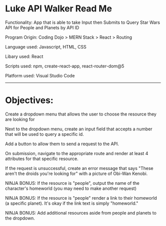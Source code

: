 # Luke API Walker Read Me

Functionality: App that is able to take Input then Submits to Query Star Wars API for People and Planets by API ID

Program Origin: Coding Dojo > MERN Stack > React > Routing

Language used: Javascript, HTML, CSS

Libary used: React

Scripts used: npm, create-react-app, react-router-dom@5

Platform used: Visual Studio Code

----------------

# Objectives:

Create a dropdown menu that allows the user to choose the resource they are looking for

Next to the dropdown menu, create an input field that accepts a number that will be used to query a specific id.

Add a button to allow them to send a request to the API.

On submission, navigate to the appropriate route and render at least 4 attributes for that specific resource.

If the request is unsuccessful, create an error message that says "These aren't the droids you're looking for" with a picture of Obi-Wan Kenobi.

NINJA BONUS: If the resource is "people", output the name of the character's homeworld (you may need to make another request)

NINJA BONUS: If the resource is "people" render a link to their homeworld (a specific planet). It's okay if the link text is simply "homeworld."

NINJA BONUS: Add additional resources aside from people and planets to the dropdown.